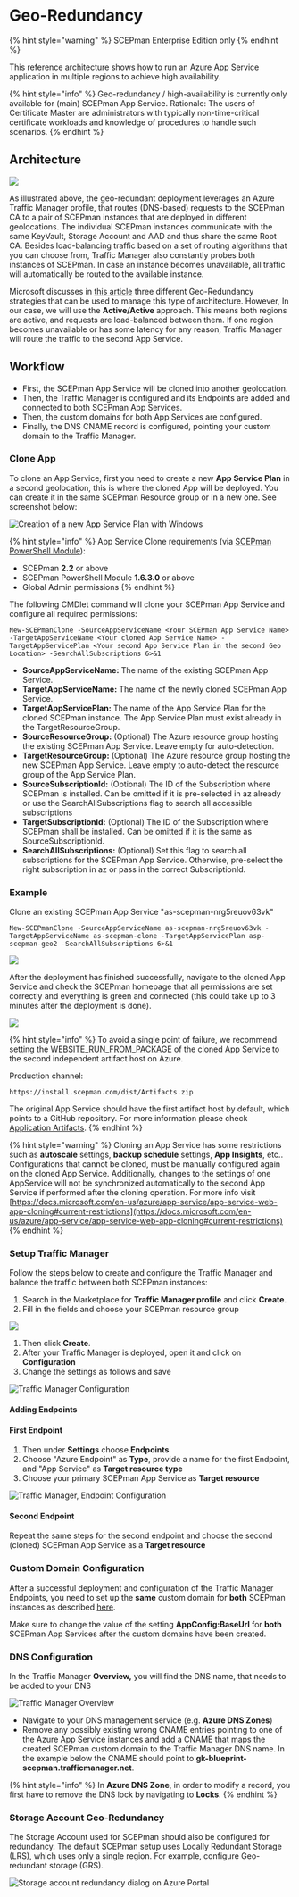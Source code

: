 # Geo-Redundancy

{% hint style="warning" %}
SCEPman Enterprise Edition only
{% endhint %}

This reference architecture shows how to run an Azure App Service application in multiple regions to achieve high availability.

{% hint style="info" %}
Geo-redundancy / high-availability is currently only available for (main) SCEPman App Service. Rationale: The users of Certificate Master are administrators with typically non-time-critical certificate workloads and knowledge of procedures to handle such scenarios.
{% endhint %}

## Architecture

![](<../.gitbook/assets/2022-06-23 12\_32\_59-GeoRedundancy.png>)

As illustrated above, the geo-redundant deployment leverages an Azure Traffic Manager profile, that routes (DNS-based) requests to the SCEPman CA to a pair of SCEPman instances that are deployed in different geolocations. The individual SCEPman instances communicate with the same KeyVault, Storage Account and AAD and thus share the same Root CA. Besides load-balancing traffic based on a set of routing algorithms that you can choose from, Traffic Manager also constantly probes both instances of SCEPman. In case an instance becomes unavailable, all traffic will automatically be routed to the available instance.

Microsoft discusses in [this article](https://docs.microsoft.com/en-us/azure/architecture/reference-architectures/app-service-web-app/multi-region) three different Geo-Redundancy strategies that can be used to manage this type of architecture. However, In our case, we will use the **Active/Active** approach. This means both regions are active, and requests are load-balanced between them. If one region becomes unavailable or has some latency for any reason, Traffic Manager will route the traffic to the second App Service.

## Workflow

* First, the SCEPman App Service will be cloned into another geolocation.
* Then, the Traffic Manager is configured and its Endpoints are added and connected to both SCEPman App Services.
* Then, the custom domains for both App Services are configured.
* Finally, the DNS CNAME record is configured, pointing your custom domain to the Traffic Manager.

### Clone App

To clone an App Service, first you need to create a new **App Service Plan** in a second geolocation, this is where the cloned App will be deployed. You can create it in the same SCEPman Resource group or in a new one. See screenshot below:

![Creation of a new App Service Plan with Windows](<../.gitbook/assets/2022-06-15 13\_29\_57-Create App Service Plan.png>)

{% hint style="info" %}
App Service Clone requirements (via [SCEPman PowerShell Module](../scepman-configuration/post-installation-config.md#acquire-and-run-the-scepman-installation-powershell-module)):

* SCEPman **2.2** or above
* SCEPman PowerShell Module **1.6.3.0** or above
* Global Admin permissions
{% endhint %}

The following CMDlet command will clone your SCEPman App Service and configure all required permissions:

```
New-SCEPmanClone -SourceAppServiceName <Your SCEPman App Service Name> -TargetAppServiceName <Your cloned App Service Name> -TargetAppServicePlan <Your second App Service Plan in the second Geo Location> -SearchAllSubscriptions 6>&1
```

* **SourceAppServiceName:** The name of the existing SCEPman App Service.
* **TargetAppServiceName:** The name of the newly cloned SCEPman App Service.
* **TargetAppServicePlan:** The name of the App Service Plan for the cloned SCEPman instance. The App Service Plan must exist already in the TargetResourceGroup.
* **SourceResourceGroup:** (Optional) The Azure resource group hosting the existing SCEPman App Service. Leave empty for auto-detection.
* **TargetResourceGroup:** (Optional) The Azure resource group hosting the new SCEPman App Service. Leave empty to auto-detect the resource group of the App Service Plan.
* **SourceSubscriptionId:** (Optional) The ID of the Subscription where SCEPman is installed. Can be omitted if it is pre-selected in az already or use the SearchAllSubscriptions flag to search all accessible subscriptions
* **TargetSubscriptionId:** (Optional) The ID of the Subscription where SCEPman shall be installed. Can be omitted if it is the same as SourceSubscriptionId.
* **SearchAllSubscriptions:** (Optional) Set this flag to search all subscriptions for the SCEPman App Service. Otherwise, pre-select the right subscription in az or pass in the correct SubscriptionId.

### **Example**

Clone an existing SCEPman App Service "as-scepman-nrg5reuov63vk"

```
New-SCEPmanClone -SourceAppServiceName as-scepman-nrg5reuov63vk -TargetAppServiceName as-scepman-clone -TargetAppServicePlan asp-scepman-geo2 -SearchAllSubscriptions 6>&1
```

![](<../.gitbook/assets/2022-06-15 14\_29\_28-SCEPmanCloneApp.png>)

After the deployment has finished successfully, navigate to the cloned App Service and check the SCEPman homepage that all permissions are set correctly and everything is green and connected (this could take up to 3 minutes after the deployment is done).

![](<../.gitbook/assets/2022-06-21 10\_32\_37.png>)

{% hint style="info" %}
To avoid a single point of failure, we recommend setting the [WEBSITE\_RUN\_FROM\_PACKAGE](application-artifacts.md) of the cloned App Service to the second independent artifact host on Azure.

Production channel:

`https://install.scepman.com/dist/Artifacts.zip`

The original App Service should have the first artifact host by default, which points to a GitHub repository. For more information please check [Application Artifacts](application-artifacts.md).
{% endhint %}

{% hint style="warning" %}
Cloning an App Service has some restrictions such as **autoscale** settings, **backup schedule** settings, **App Insights**, etc.. Configurations that cannot be cloned, must be manually configured again on the cloned App Service. Additionally, changes to the settings of one AppService will not be synchronized automatically to the second App Service if performed after the cloning operation. For more info visit [https://docs.microsoft.com/en-us/azure/app-service/app-service-web-app-cloning#current-restrictions](https://docs.microsoft.com/en-us/azure/app-service/app-service-web-app-cloning#current-restrictions)
{% endhint %}

### Setup Traffic Manager

Follow the steps below to create and configure the Traffic Manager and balance the traffic between both SCEPman instances:

1. Search in the Marketplace for **Traffic Manager profile** and click **Create**.
2. Fill in the fields and choose your SCEPman resource group

![](../../.gitbook/assets/scepman-trafficmanager1.png)

1. Then click **Create**.
2. After your Traffic Manager is deployed, open it and click on **Configuration**
3. Change the settings as follows and save

![Traffic Manager Configuration](../.gitbook/assets/ReplaceTrafficManagerSS.png)

#### Adding Endpoints

#### First Endpoint

1. Then under **Settings** choose **Endpoints**
2. Choose "Azure Endpoint" as **Type**, provide a name for the first Endpoint, and "App Service" as **Target resource type**
3. Choose your primary SCEPman App Service as **Target resource**

![Traffic Manager, Endpoint Configuration](../../.gitbook/assets/scepman-trafficmanager3.png)

#### Second Endpoint

Repeat the same steps for the second endpoint and choose the second (cloned) SCEPman App Service as a **Target resource**

### Custom Domain Configuration

After a successful deployment and configuration of the Traffic Manager Endpoints, you need to set up the **same** custom domain for **both** SCEPman instances as described [here](../scepman-configuration/optional/custom-domain.md).

Make sure to change the value of the setting **AppConfig:BaseUrl** for **both** SCEPman App Services after the custom domains have been created.

### DNS Configuration

In the Traffic Manager **Overview,** you will find the DNS name, that needs to be added to your DNS

![Traffic Manager Overview](../../.gitbook/assets/scepman-trafficmanager4.png)

* Navigate to your DNS management service (e.g. **Azure DNS Zones**)
* Remove any possibly existing wrong CNAME entries pointing to one of the Azure App Service instances and add a CNAME that maps the created SCEPman custom domain to the Traffic Manager DNS name. In the example below the CNAME should point to **gk-blueprint-scepman.trafficmanager.net**.

{% hint style="info" %}
In **Azure DNS Zone**, in order to modify a record, you first have to remove the DNS lock by navigating to **Locks**.
{% endhint %}

### Storage Account Geo-Redundancy

The Storage Account used for SCEPman should also be configured for redundancy. The default SCEPman setup uses Locally Redundant Storage (LRS), which uses only a single region. For example, configure Geo-redundant storage (GRS).

![Storage account redundancy dialog on Azure Portal](../.gitbook/assets/storage-account-redundancy.png)

